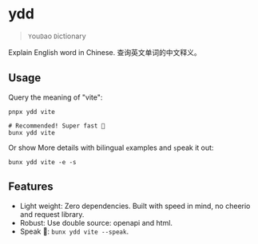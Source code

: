 # ydd

> `Y`ou`D`ao `D`ictionary

Explain English word in Chinese. 查询英文单词的中文释义。

## Usage

Query the meaning of "vite":

```shell
pnpx ydd vite

# Recommended! Super fast 🚀
bunx ydd vite
```

Or show More details with bilingual `e`xamples and `s`peak it out:

```shell
bunx ydd vite -e -s
```

## Features

- Light weight: Zero dependencies. Built with speed in mind, no cheerio and request library.
- Robust: Use double source: openapi and html.
- Speak 👄: `bunx ydd vite --speak`.
